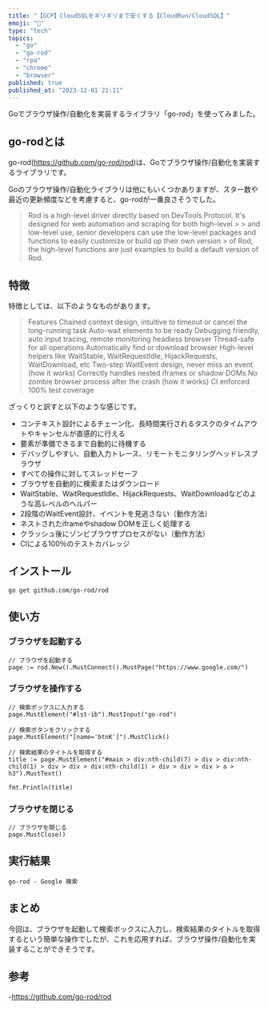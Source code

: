 ```yaml
---
title: "【GCP】CloudSQLをギリギリまで安くする【CloudRun/CloudSQL】"
emoji: "🤖"
type: "tech"
topics:
  - "go"
  - "go-rod"
  - "rpa"
  - "chrome"
  - "browser"
published: true
published_at: "2023-12-01 21:11"
---
```


Goでブラウザ操作/自動化を実装するライブラリ「go-rod」を使ってみました。

## go-rodとは

go-rod(https://github.com/go-rod/rod)は、Goでブラウザ操作/自動化を実装するライブラリです。

Goのブラウザ操作/自動化ライブラリは他にもいくつかありますが、スター数や最近の更新頻度などを考慮すると、go-rodが一番良さそうでした。

> Rod is a high-level driver directly based on DevTools Protocol. It's designed for web automation and scraping for both high-level > > and low-level use, senior developers can use the low-level packages and functions to easily customize or build up their own version > of Rod, the high-level functions are just examples to build a default version of Rod.

## 特徴

特徴としては、以下のようなものがあります。

> Features
> Chained context design, intuitive to timeout or cancel the long-running task
> Auto-wait elements to be ready
> Debugging friendly, auto input tracing, remote monitoring headless browser
> Thread-safe for all operations
> Automatically find or download browser
> High-level helpers like WaitStable, WaitRequestIdle, HijackRequests, WaitDownload, etc
> Two-step WaitEvent design, never miss an event (how it works)
> Correctly handles nested iframes or shadow DOMs
> No zombie browser process after the crash (how it works)
> CI enforced 100% test coverage

ざっくりと訳すと以下のような感じです。

- コンテキスト設計によるチェーン化、長時間実行されるタスクのタイムアウトやキャンセルが直感的に行える
- 要素が準備できるまで自動的に待機する
- デバッグしやすい、自動入力トレース、リモートモニタリングヘッドレスブラウザ
- すべての操作に対してスレッドセーフ
- ブラウザを自動的に検索またはダウンロード
- WaitStable、WaitRequestIdle、HijackRequests、WaitDownloadなどのような高レベルのヘルパー
- 2段階のWaitEvent設計、イベントを見逃さない（動作方法）
- ネストされたiframeやshadow DOMを正しく処理する
- クラッシュ後にゾンビブラウザプロセスがない（動作方法）
- CIによる100％のテストカバレッジ

## インストール

```
go get github.com/go-rod/rod
```

## 使い方

### ブラウザを起動する

```
// ブラウザを起動する
page := rod.New().MustConnect().MustPage("https://www.google.com/")
```

### ブラウザを操作する

```
// 検索ボックスに入力する
page.MustElement("#lst-ib").MustInput("go-rod")

// 検索ボタンをクリックする
page.MustElement("[name='btnK']").MustClick()

// 検索結果のタイトルを取得する
title := page.MustElement("#main > div:nth-child(7) > div > div:nth-child(1) > div > div > div:nth-child(1) > div > div > div > a > h3").MustText()

fmt.Println(title)
```

### ブラウザを閉じる

```
// ブラウザを閉じる
page.MustClose()
```

## 実行結果

```
go-rod - Google 検索
```

## まとめ

今回は、ブラウザを起動して検索ボックスに入力し、検索結果のタイトルを取得するという簡単な操作でしたが、これを応用すれば、ブラウザ操作/自動化を実装することができそうです。

## 参考

-https://github.com/go-rod/rod